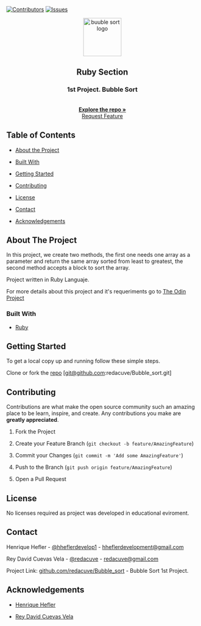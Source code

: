 [![Contributors][contributors-shield]][contributors-url]
[![Issues][issues-shield]][issues-url]
<!-- Project Header -->
<p align="center">
  <img src="https://lh3.googleusercontent.com/ukxjktyC83Im3G9JQcEN6AhRPE4hh0tuoPDPoP6T1KQFDiBn0-mT0unI1XirmWGNcaxppYsuZmKwIdhuSbJgitjfYzbeWORI9LxDXZ5iAZJYWwdAwZ1QjaElA_jEiOepMw4qYcozwSsCAKooUR_D0q4ZdTLWA_xCk65eD8hwlybvLDYfwZQkwcblO5Sg_6p51BVhby5QorkETs1vA2dcFqbJI_ytcj9AsurDeYPo1aFag9lSuVxkqEmuc8IsMfPzqDtapIUYr5a1xmy8bRDzFsPfei4rMQfKqk38uzA5niuVoiqQRLd_myRwXyiKD3yruYuLdzp1y-mkwFkxL8Ge7DvlDI1KnF_k1AbzRCYVHIxl7ZwPppsYVYEbYCaRlGgTvoDlHQ979vlOYKyvdMbxvR8xXxSbZLQSLMqOxK0N7CKq0yGunoMxTQpPlx_twgyWwF2Q95vPefnxlSxZ5sEuwhzXJkLdO5JqJB05MyZ9xbDdPXmDbOah_GoazsyDQv2boyTO3WV2laQXNUoe1iEz2SMZbortfw_ftmH7UnQRrqoi5Nogc7wF3Pder2HMD4y7YdeyVNuT6CzudWx_nmzbApjh6nXEBgsDmy-_AKZImMU7v4QrhHbC8UfTdJj1Ajhbhxk1IK-WJuq0FGh_E52lMhQKYXkrAFdxR8eTxnrogIXEW0fK5vSXP3TTAMsP_d9CdUME3rI7SvasW_njgEElCSz6kqAslyYhgIpaR7HJr3PwOSs" alt="buuble sort logo" height="100" >
  <br>
  <h2 align="center">Ruby Section</h2>
  <h3 align="center">1st Project. Bubble Sort</h3>
  <p align="center">
  <br>
   <a href="https://github.com/redacuve/Bubble_sort/"><strong>Explore the repo »</strong></a>
  <br>
  <a href="https://github.com/redacuve/Bubble_sort/issues">Request Feature</a>
  </p>

<!-- TABLE OF CONTENTS -->

## Table of Contents

* [About the Project](#about-the-project)

* [Built With](#built-with)

* [Getting Started](#getting-started)

* [Contributing](#contributing)

* [License](#license)

* [Contact](#contact)

* [Acknowledgements](#acknowledgements)

<!-- ABOUT THE PROJECT -->

## About The Project

In this project, we create two methods, the first one needs one array as a parameter and return the same array sorted from least to greatest, the second method accepts a block to sort the array.

Project written in Ruby Languaje.

For more details about this project and it's requeriments go to <a href="https://www.theodinproject.com/courses/ruby-programming/lessons/advanced-building-blocks"> The Odin Project</a>

### Built With

* [Ruby](https://ruby-doc.org/core-2.7.0/)

<!-- GETTING STARTED -->

## Getting Started

To get a local copy up and running follow these simple steps.

Clone or fork the <a href="https://github.com/redacuve/Bubble_sort">repo</a> [git@github.com:redacuve/Bubble_sort.git]

<!-- CONTRIBUTING -->

## Contributing

Contributions are what make the open source community such an amazing place to be learn, inspire, and create. Any contributions you make are **greatly appreciated**.

1. Fork the Project

2. Create your Feature Branch (`git checkout -b feature/AmazingFeature`)

3. Commit your Changes (`git commit -m 'Add some AmazingFeature'`)

4. Push to the Branch (`git push origin feature/AmazingFeature`)

5. Open a Pull Request

<!-- LICENSE -->

## License

No licenses required as project was developed in educational eviroment.

<!-- CONTACT -->

## Contact

Henrique Hefler - [@hheflerdevelop1](https://twitter.com/hheflerdevelop1) - hheflerdevelopment@gmail.com 

Rey David Cuevas Vela - [@redacuve](https://twitter.com/redacuve) - redacuve@gmail.com

Project Link: [github.com/redacuve/Bubble_sort](https://github.com/redacuve/Bubble_sort) - Bubble Sort 1st Project.

<!-- ACKNOWLEDGEMENTS -->

## Acknowledgements

* [Henrique Hefler](https://github.com/kalavhan)

* [Rey David Cuevas Vela](https://github.com/redacuve)

<!-- MARKDOWN LINKS & IMAGES -->
<!-- https://www.markdownguide.org/basic-syntax/#reference-style-links -->
[contributors-shield]: https://img.shields.io/badge/Contributors-2-%2300ff00
[contributors-url]: https://github.com/redacuve/Bubble_sort/graphs/contributors
[issues-shield]: https://img.shields.io/badge/issues-0-%2300ff00
[issues-url]: hhttps://github.com/redacuve/Bubble_sort/issues
